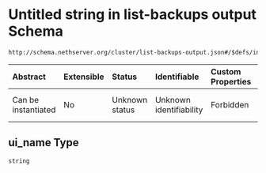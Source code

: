 # Untitled string in list-backups output Schema

```txt
http://schema.nethserver.org/cluster/list-backups-output.json#/$defs/instance-item/properties/ui_name
```



| Abstract            | Extensible | Status         | Identifiable            | Custom Properties | Additional Properties | Access Restrictions | Defined In                                                                            |
| :------------------ | :--------- | :------------- | :---------------------- | :---------------- | :-------------------- | :------------------ | :------------------------------------------------------------------------------------ |
| Can be instantiated | No         | Unknown status | Unknown identifiability | Forbidden         | Allowed               | none                | [list-backups-output.json\*](cluster/list-backups-output.json "open original schema") |

## ui\_name Type

`string`

